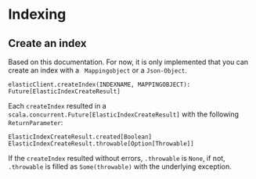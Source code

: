 # Indexing

## Create an index
Based on this documentation. For now, it is only implemented that you can create an index with a ` Mappingobject` or a `Json-Object`.

    elasticClient.createIndex(INDEXNAME, MAPPINGOBJECT): Future[ElasticIndexCreateResult]

Each `createIndex` resulted in a `scala.concurrent.Future[ElasticIndexCreateResult]` with the following `ReturnParameter`:
    
    ElasticIndexCreateResult.created[Boolean]
    ElasticIndexCreateResult.throwable[Option[Throwable]]

If the `createIndex` resulted without errors, `.throwable` is `None`, if not, `.throwable` is filled as `Some(throwable)` with the underlying exception.

